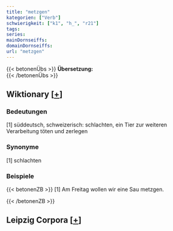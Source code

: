 ```yaml
---
title: "metzgen"
kategorien: ["Verb"]
schwierigkeit: ["k1", "h_", "r21"]
tags:
series:
mainDornseiffs:
domainDornseiffs:
url: "metzgen"
---
```


{{< betonenÜbs >}}
**Übersetzung:**  
{{< /betonenÜbs >}}

## Wiktionary [[+](https://de.wiktionary.org/wiki/metzgen)]

### Bedeutungen
[1] süddeutsch, schweizerisch: schlachten, ein Tier zur weiteren Verarbeitung töten und zerlegen  

### Synonyme
[1] schlachten  

### Beispiele
{{< betonenZB >}}
[1] Am Freitag wollen wir eine Sau metzgen.  

{{< /betonenZB >}}

## Leipzig Corpora [[+](https://corpora.uni-leipzig.de/en/res?word=metzgen&corpusId=deu_newscrawl-public_2018)]

